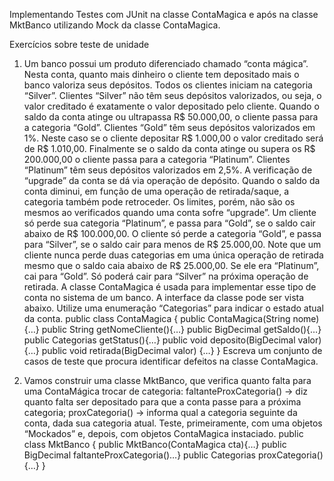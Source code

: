 Implementando Testes com JUnit na classe ContaMagica e após na classe MktBanco utilizando Mock da classe ContaMagica.

Exercícios sobre teste de unidade
1) Um banco possui um produto diferenciado chamado “conta mágica”. Nesta conta, quanto mais dinheiro o cliente tem depositado mais o banco valoriza seus depósitos. Todos os clientes iniciam na categoria “Silver”. Clientes “Silver” não têm seus depósitos valorizados, ou seja, o valor creditado é exatamente o valor depositado pelo cliente. Quando o saldo da conta atinge ou ultrapassa R$ 50.000,00, o cliente passa para a categoria “Gold”. Clientes “Gold” têm seus depósitos valorizados em 1%. Neste caso se o cliente depositar R$ 1.000,00 o valor creditado será de R$ 1.010,00. Finalmente se o saldo da conta atinge ou supera os R$ 200.000,00 o cliente passa para a categoria “Platinum”. Clientes “Platinum” têm seus depósitos valorizados em 2,5%. A verificação de “upgrade” da conta se dá via operação de depósito.
Quando o saldo da conta diminui, em função de uma operação de retirada/saque, a categoria também pode retroceder. Os limites, porém, não são os mesmos ao verificados quando uma conta sofre “upgrade”. Um cliente só perde sua categoria “Platinum”, e passa para “Gold”, se o saldo cair abaixo de R$ 100.000,00. O cliente só perde a categoria “Gold”, e passa para “Silver”, se o saldo cair para menos de R$ 25.000,00. Note que um cliente nunca perde duas categorias em uma única operação de retirada mesmo que o saldo caia abaixo de R$ 25.000,00. Se ele era “Platinum”, cai para “Gold”. Só poderá cair para “Silver” na próxima operação de retirada.
A classe ContaMagica é usada para implementar esse tipo de conta no sistema de um banco. A interface da classe pode ser vista abaixo. Utilize uma enumeração “Categorias” para indicar o estado atual da conta.
public class ContaMagica {
public ContaMagica(String nome){…}
public String getNomeCliente(){…}
public BigDecimal getSaldo(){…}
public Categorias getStatus(){…}
public void deposito(BigDecimal valor) {…}
public void retirada(BigDecimal valor) {…}
}
Escreva um conjunto de casos de teste que procura identificar defeitos na classe ContaMagica.

2) Vamos construir uma classe MktBanco, que verifica quanto falta para uma ContaMágica trocar de categoria:
faltanteProxCategoria() -> diz quanto falta ser depositado para que a conta passe para a próxima categoria;
proxCategoria() -> informa qual a categoria seguinte da conta, dada sua categoria atual.
Teste, primeiramente, com uma objetos “Mockados” e, depois, com objetos ContaMagica instaciado.
public class MktBanco {
public MktBanco(ContaMagica cta){…}
public BigDecimal faltanteProxCategoria()…}
public Categorias proxCategoria(){…}
}
